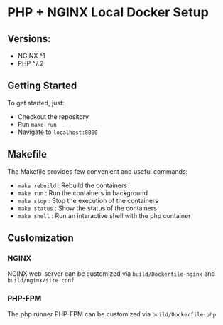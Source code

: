 # PHP + NGINX Local Docker Setup

## Versions:
- NGINX ^1
- PHP ^7.2

## Getting Started
To get started, just:
- Checkout the repository
- Run `make run`
- Navigate to `localhost:8000`

## Makefile
The Makefile provides few convenient and useful commands:
- `make rebuild` : Rebuild the containers
- `make run` : Run the containers in background
- `make stop` : Stop the execution of the containers
- `make status` : Show the status of the containers
- `make shell` : Run an interactive shell with the php container

## Customization

### NGINX
NGINX web-server can be customized via `build/Dockerfile-nginx` and `build/nginx/site.conf`

### PHP-FPM
The php runner PHP-FPM can be customized via `build/Dockerfile-php`
